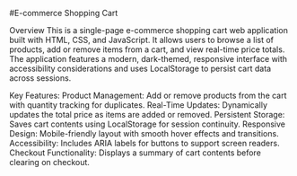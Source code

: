 #E-commerce Shopping Cart

Overview
This is a single-page e-commerce shopping cart web application built with HTML, CSS, and JavaScript. It allows users to browse a list of products, add or remove items from a cart, and view real-time price totals. The application features a modern, dark-themed, responsive interface with accessibility considerations and uses LocalStorage to persist cart data across sessions.

Key Features:
Product Management: Add or remove products from the cart with quantity tracking for duplicates.
Real-Time Updates: Dynamically updates the total price as items are added or removed.
Persistent Storage: Saves cart contents using LocalStorage for session continuity.
Responsive Design: Mobile-friendly layout with smooth hover effects and transitions.
Accessibility: Includes ARIA labels for buttons to support screen readers.
Checkout Functionality: Displays a summary of cart contents before clearing on checkout.
